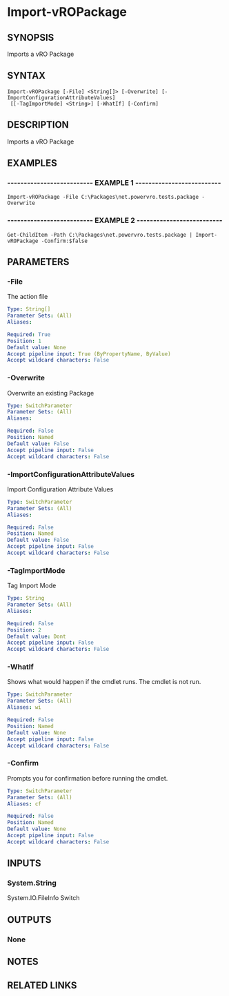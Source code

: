 # Import-vROPackage

## SYNOPSIS
Imports a vRO Package

## SYNTAX

```
Import-vROPackage [-File] <String[]> [-Overwrite] [-ImportConfigurationAttributeValues]
 [[-TagImportMode] <String>] [-WhatIf] [-Confirm]
```

## DESCRIPTION
Imports a vRO Package

## EXAMPLES

### -------------------------- EXAMPLE 1 --------------------------
```
Import-vROPackage -File C:\Packages\net.powervro.tests.package -Overwrite
```

### -------------------------- EXAMPLE 2 --------------------------
```
Get-ChildItem -Path C:\Packages\net.powervro.tests.package | Import-vROPackage -Confirm:$false
```

## PARAMETERS

### -File
The action file

```yaml
Type: String[]
Parameter Sets: (All)
Aliases: 

Required: True
Position: 1
Default value: None
Accept pipeline input: True (ByPropertyName, ByValue)
Accept wildcard characters: False
```

### -Overwrite
Overwrite an existing Package

```yaml
Type: SwitchParameter
Parameter Sets: (All)
Aliases: 

Required: False
Position: Named
Default value: False
Accept pipeline input: False
Accept wildcard characters: False
```

### -ImportConfigurationAttributeValues
Import Configuration Attribute Values

```yaml
Type: SwitchParameter
Parameter Sets: (All)
Aliases: 

Required: False
Position: Named
Default value: False
Accept pipeline input: False
Accept wildcard characters: False
```

### -TagImportMode
Tag Import Mode

```yaml
Type: String
Parameter Sets: (All)
Aliases: 

Required: False
Position: 2
Default value: Dont
Accept pipeline input: False
Accept wildcard characters: False
```

### -WhatIf
Shows what would happen if the cmdlet runs.
The cmdlet is not run.

```yaml
Type: SwitchParameter
Parameter Sets: (All)
Aliases: wi

Required: False
Position: Named
Default value: None
Accept pipeline input: False
Accept wildcard characters: False
```

### -Confirm
Prompts you for confirmation before running the cmdlet.

```yaml
Type: SwitchParameter
Parameter Sets: (All)
Aliases: cf

Required: False
Position: Named
Default value: None
Accept pipeline input: False
Accept wildcard characters: False
```

## INPUTS

### System.String
System.IO.FileInfo
Switch

## OUTPUTS

### None

## NOTES

## RELATED LINKS

